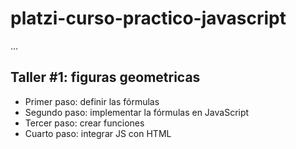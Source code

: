 # platzi-curso-practico-javascript

...

## Taller #1: figuras geometricas

- Primer paso: definir las fórmulas
- Segundo paso: implementar la fórmulas en JavaScript
- Tercer paso: crear funciones
- Cuarto paso: integrar JS con HTML

